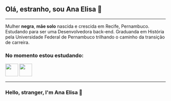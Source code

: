 ## Olá, estranho, sou Ana Elisa 👋

-----------------

Mulher **negra**, **mãe solo** nascida e crescida em Recife, Pernambuco. Estudando para ser uma Desenvolvedora back-end. Graduanda em História pela Universidade Federal de Pernambuco trilhando o caminho da transição de carreira.

### No momento estou estudando:

<img src="https://cdn.jsdelivr.net/gh/devicons/devicon/icons/java/java-original.svg" width="40" height="40"/> <img src="https://cdn.jsdelivr.net/gh/devicons/devicon/icons/javascript/javascript-original.svg" width="40" height="40"/>
          
          


-----------------

### Hello, stranger, I'm Ana Elisa 👋
